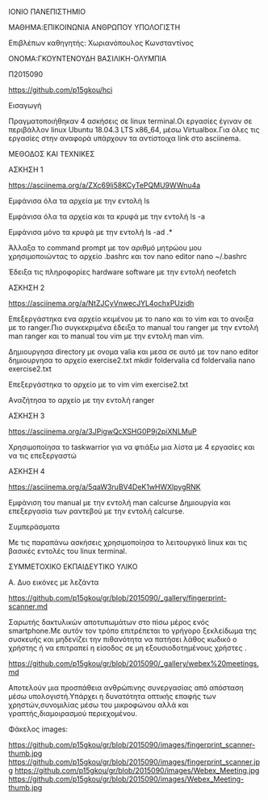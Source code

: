 ΙΟΝΙΟ ΠΑΝΕΠΙΣΤΗΜΙΟ

ΜΑΘΗΜΑ:EΠΙΚΟΙΝΩΝΙΑ ΑΝΘΡΩΠΟΥ ΥΠΟΛΟΓΙΣΤΗ

Επιβλέπων καθηγητής: Χωριανόπουλος Κωνσταντίνος

ΟΝΟΜΑ:ΓΚΟΥΝΤΕΝΟΥΔΗ ΒΑΣΙΛΙΚΗ-ΟΛΥΜΠΙΑ

Π2015090

https://github.com/p15gkou/hci

Εισαγωγή

Πραγματοποιήθηκαν 4 ασκήσεις σε linux terminal.Οι εργασίες έγιναν σε περιβάλλον linux Ubuntu 18.04.3 LTS x86_64, μέσω Virtualbox.Για όλες τις εργασίες στην αναφορά υπάρχουν τα αντίστοιχα link στο asciinema.

ΜΕΘΟΔΟΣ ΚΑΙ ΤΕΧΝΙΚΕΣ

ΑΣΚΗΣΗ 1

https://asciinema.org/a/ZXc69li58KCyTePQMU9WWnu4a

Εμφάνισα όλα τα αρχεία με την εντολή ls

Εμφάνισα όλα τα αρχεία και τα κρυφά με την εντολή ls -a

Εμφάνισα μόνο τα κρυφά με την εντολή ls -ad .*

Άλλαξα το command prompt με τον αριθμό μητρώου μου χρησιμοποιώντας το αρχείο .bashrc και τον nano editor
nano ~/.bashrc

Έδειξα τις πληροφορίες hardware software με την εντολή neofetch

ΑΣΚΗΣΗ 2

https://asciinema.org/a/NtZJCyVnwecJYL4ochxPUzidh

Επεξεργάστηκα ενα αρχείο κειμένου με το nano και το vim και το ανοιξα με το ranger.Πιο συγκεκριμένα έδειξα το manual του ranger με την εντολή man ranger και το manual του vim με την εντολή man vim.

Δημιουργησα directory με ονομα valia και μεσα σε αυτό με τον nano editor δημιουργησα το αρχείο exercise2.txt
mkdir foldervalia                                                                                                                        cd foldervalia                                                                                                                            nano exercise2.txt

Επεξεργάστηκα το αρχείο με το vim
vim exercise2.txt 

Aναζήτησα το αρχείο με την εντολή ranger

ΑΣΚΗΣΗ 3

https://asciinema.org/a/3JPigwQcXSHG0P9j2piXNLMuP

Χρησιμοποίησα το taskwarrior για να φτιάξω μια λίστα με 4 εργασίες και να τις επεξεργαστώ

ΑΣΚΗΣΗ 4

https://asciinema.org/a/5qaW3ruBV4DeK1wHWXlpygRNK

Εμφάνιση του manual με την εντολή man calcurse
Δημιουργία και επεξεργασία των ραντεβού με την εντολή calcurse.

Συμπεράσματα

Mε τις παραπάνω ασκήσεις χρησιμοποίησα το λειτουργικό linux και τις βασικές εντολές του linux terminal.



ΣΥΜΜΕΤΟΧΙΚΟ ΕΚΠΑΙΔΕΥΤΙΚΟ ΥΛΙΚΟ

Α. Δυο εικόνες με λεζάντα

https://github.com/p15gkou/gr/blob/2015090/_gallery/fingerprint-scanner.md

Σαρωτής δακτυλικών αποτυπωμάτων στο πίσω μέρος ενός smartphone.Mε αυτόν τον τρόπο επιτρέπεται το γρήγορο ξεκλείδωμα της συσκευής και μηδενίζει την πιθανότητα να πατήσει λάθος κωδικό ο χρήστης ή να επιτραπεί η είσοδος σε μη εξουσιοδοτημένους χρήστες .

https://github.com/p15gkou/gr/blob/2015090/_gallery/webex%20meetings.md

Aποτελούν μια προσπάθεια ανθρώπινης συνεργασίας από απόσταση μέσω υπολογιστή.Υπάρχει η δυνατότητα οπτικής επαφής των χρηστών,συνομιλίας μέσω του μικροφώνου αλλά και γραπτής,διαμοιρασμού περιεχομένου.

 Φάκελος images:

https://github.com/p15gkou/gr/blob/2015090/images/fingerprint_scanner-thumb.jpg
https://github.com/p15gkou/gr/blob/2015090/images/fingerprint_scanner.jpg
https://github.com/p15gkou/gr/blob/2015090/images/Webex_Meeting.jpg
https://github.com/p15gkou/gr/blob/2015090/images/Webex_Meeting-thumb.jpg
